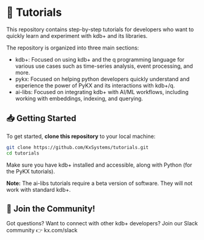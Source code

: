 # 🚀 Tutorials
This repository contains step-by-step tutorials for developers who want to quickly learn and experiment with kdb+ and its libraries.

The repository is organized into three main sections:
- kdb+: Focused on using kdb+ and the q programming language for various use cases such as time-series analysis, event processing, and more.
- pykx: Focused on helping python developers quickly understand and experience the power of PyKX and its interactions with kdb+/q.
- ai-libs: Focused on integrating kdb+ with AI/ML workflows, including working with embeddings, indexing, and querying.

## 📥 Getting Started

To get started, **clone this repository** to your local machine:

```bash
git clone https://github.com/KxSystems/tutorials.git
cd tutorials
```
Make sure you have kdb+ installed and accessible, along with Python (for the PyKX tutorials).

**Note:** The ai-libs tutorials require a beta version of software. They will not work with standard kdb+.


## 🤝 Join the Community!
Got questions? Want to connect with other kdb+ developers? Join our Slack community 👉 kx.com/slack
